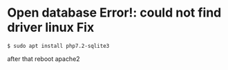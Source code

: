 # Open database Error!: could not find driver linux Fix

```
$ sudo apt install php7.2-sqlite3

```

after that reboot apache2

